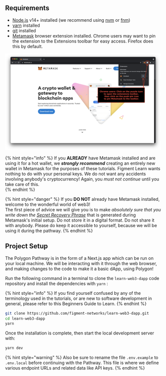 ## Requirements

* [Node.js](https://nodejs.org) v14+ installed (we recommend using [nvm](https://github.com/nvm-sh/nvm) or [fnm](https://github.com/Schniz/fnm))
* [yarn](https://yarnpkg.com/) installed
* [git](https://git-scm.com/book/en/v2/Getting-Started-Installing-Git) installed
* [Metamask](https://metamask.io/) browser extension installed. Chrome users may want to pin the extension to the Extensions toolbar for easy access. Firefox does this by default.

![Pin Metamask to the toolbar in Chrome](../../../.gitbook/assets/pin_metamask.png)

{% hint style="info" %}
If you **ALREADY** have Metamask installed and are using it for a hot wallet, we _**strongly recommend**_ creating an entirely new wallet in Metamask for the purposes of these tutorials. Figment Learn wants nothing to do with your personal keys. We do not want any accidents involving anybody's cryptocurrency! Again, you _must not_ _continue_ until you take care of this.  
{% endhint %}

{% hint style="danger" %}
If you **DO NOT** already have Metamask installed, welcome to the wonderful world of web3!   
The first piece of advice we will give you is to make _absolutely sure that you write down the_ [_Secret Recovery Phrase_](https://community.metamask.io/t/what-is-a-secret-recovery-phrase-and-how-to-keep-your-crypto-wallet-secure/3440) that is generated during Metamask's initial setup. Do not store it in a digital format. Do not share it with anybody. Please do keep it accessible to yourself, because we will be using it during the pathway. 
{% endhint %}

## Project Setup

The Polygon Pathway is in the form of a Next.js app which can be run on your local machine. We will be interacting with it through the web browser, and making changes to the code to make it a basic dApp, using Polygon!

Run the following command in a terminal to clone the `learn-web3-dapp` code repository and install the dependencies with `yarn` :

{% hint style="info" %}
If you find yourself confused by any of the terminology used in the tutorials, or are new to software development in general, please refer to this Beginners Guide to Learn.
{% endhint %}

```bash
git clone https://github.com/figment-networks/learn-web3-dapp.git
cd learn-web3-dapp
yarn
```

Once the installation is complete, then start the local development server with:

```bash
yarn dev
```

{% hint style="warning" %}
Also be sure to rename the file `.env.example` to `.env.local` before continuing with the Pathway. This file is where we define various endpoint URLs and related data like API keys.
{% endhint %}
